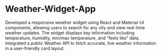 # Weather-Widget-App
Developed a responsive weather widget using React and Material-UI components, allowing users to search for any city and
view real-time weather updates. The widget displays key information including temperature, humidity, min/max temperature,
and “feels like” data. Integrated a public Weather API to fetch accurate, live weather information in a user-friendly card layout.
